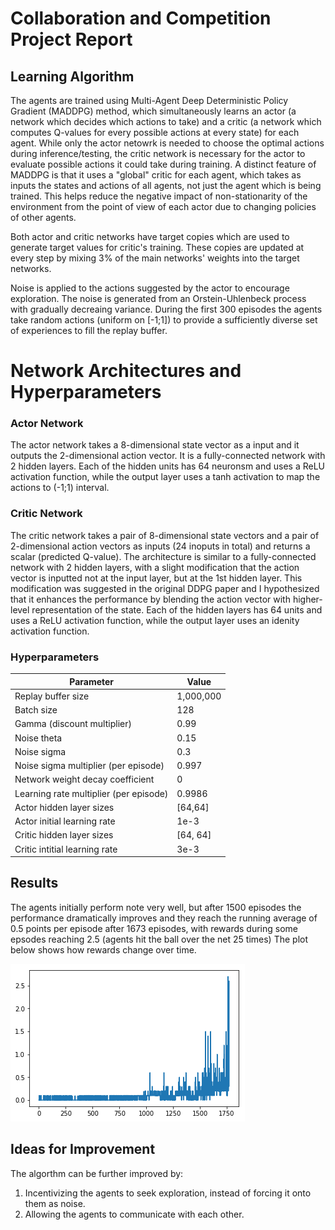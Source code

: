 [//]: # (Image References)

[rewards]: images/rewards.png "Rewards"

# Collaboration and Competition Project Report

## Learning Algorithm

The agents are trained using  Multi-Agent Deep Deterministic Policy Gradient (MADDPG) method, which simultaneously learns an actor (a network which decides which actions to take) and a critic (a network which computes Q-values for every possible actions at every state) for each agent. While only the actor netowrk is needed to choose the optimal actions during inference/testing, the critic network is necessary for the actor to evaluate possible actions it could take during training. A distinct feature of MADDPG is that it uses a "global" critic for each agent, which takes as inputs the states and actions of all agents, not just the agent which is being trained. This helps reduce the negative impact of non-stationarity of the environment from the point of view of each actor due to changing policies of other agents.

Both actor and critic networks have target copies which are used to generate target values for critic's training. These copies are updated at every step by mixing 3% of the main networks' weights into the target networks.

Noise is applied to the actions suggested by the actor to encourage exploration. The noise is generated from an Orstein-Uhlenbeck process with gradually decreaing variance. During the first 300 episodes the agents take random actions (uniform on [-1;1]) to provide a sufficiently diverse set of experiences to fill the replay buffer.

# Network Architectures and Hyperparameters

### Actor Network

The actor network takes a 8-dimensional state vector as a input and it outputs the 2-dimensional action vector. It is a fully-connected network with 2 hidden layers. Each of the hidden units has 64 neuronsm and uses a ReLU activation function, while the output layer uses a tanh activation to map the actions to (-1;1) interval.

### Critic Network

The critic network takes a pair of 8-dimensional state vectors and a pair of 2-dimensional action vectors as inputs (24 inoputs in total) and returns a scalar (predicted Q-value). The architecture is similar to a fully-connected network with 2 hidden layers, with a slight modification that the action vector is inputted not at the input layer, but at the 1st hidden layer. This modification was suggested in the original DDPG paper and I hypothesized that it enhances the performance by blending the action vector with higher-level representation of the state. Each of the hidden layers has 64 units and uses a ReLU activation function, while the output layer uses an idenity activation function.

### Hyperparameters

Parameter | Value
--- | ---
Replay buffer size | 1,000,000
Batch size | 128
Gamma (discount multiplier) | 0.99
Noise theta | 0.15
Noise sigma | 0.3
Noise sigma multiplier (per episode) | 0.997
Network weight decay coefficient | 0
Learning rate multiplier (per episode) | 0.9986
Actor hidden layer sizes | [64,64]
Actor initial learning rate | 1e-3
Critic hidden layer sizes | [64, 64]
Critic intitial learning rate | 3e-3

## Results

The agents initially perform note very well, but after 1500 episodes the performance dramatically improves and they reach the running average of 0.5 points per episode after 1673 episodes, with rewards during some epsodes reaching 2.5 (agents hit the ball over the net 25 times) The plot below shows how rewards change over time.

![Rewards Plot][rewards]

## Ideas for Improvement

The algorthm can be further improved by:
1. Incentivizing the agents to seek exploration, instead of forcing it onto them as noise.
2. Allowing the agents to communicate with each other.